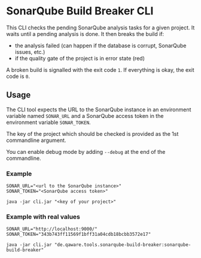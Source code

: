 # SonarQube Build Breaker CLI

This CLI checks the pending SonarQube analysis tasks for a given project. It waits until a pending analysis is done. It
then breaks the build if:

* the analysis failed (can happen if the database is corrupt, SonarQube issues, etc.)
* if the quality gate of the project is in error state (red)

A broken build is signalled with the exit code `1`. If everything is okay, the exit code is `0`.

## Usage

The CLI tool expects the URL to the SonarQube instance in an environment variable named `SONAR_URL` and a SonarQube access
token in the environment variable `SONAR_TOKEN`.

The key of the project which should be checked is provided as the 1st commandline argument.

You can enable debug mode by adding `--debug` at the end of the commandline.

### Example

```
SONAR_URL="<url to the SonarQube instance>"
SONAR_TOKEN="<SonarQube access token>"

java -jar cli.jar "<key of your project>"
```

### Example with real values

```
SONAR_URL="http://localhost:9000/"
SONAR_TOKEN="343b743ff11569f1bff31a04cdb18bcbb3572e17"

java -jar cli.jar "de.qaware.tools.sonarqube-build-breaker:sonarqube-build-breaker"
```